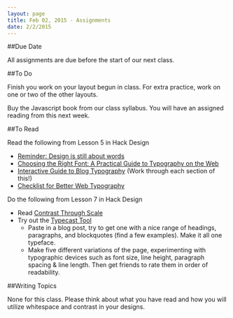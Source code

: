 ```yaml
---
layout: page
title: Feb 02, 2015 - Assignments
date: 2/2/2015
---
```


##Due Date

All assignments are due before the start of our next class.

##To Do

Finish you work on your layout begun in class.  For extra practice, work on one or two of the other layouts.

Buy the Javascript book from our class syllabus.  You will have an assigned reading from this next week.


##To Read

Read the following from Lesson 5 in Hack Design

- [Reminder: Design is still about words](https://signalvnoise.com/posts/3404-reminder-design-is-still-about-words)
- [Choosing the Right Font: A Practical Guide to Typography on the Web](http://webdesign.tutsplus.com/articles/choosing-the-right-font-a-practical-guide-to-typography-on-the-web--webdesign-15)
- [Interactive Guide to Blog Typography](http://www.kaikkonendesign.fi/typography/) (Work through each section of this!)
- [Checklist for Better Web Typography](http://www.merttol.com/articles/web/checklist-for-better-web-typography.html)

Do the following from Lesson 7 in Hack Design

- Read [Contrast Through Scale](http://typecast.com/blog/contrast-through-scale)
- Try out the [Typecast Tool](http://typecast.com/)
  - Paste in a blog post, try to get one with a nice range of headings, paragraphs, and blockquotes (find a few examples).  Make it all one typeface.
  - Make five different variations of the page, experimenting with typographic devices such as font size, line height, paragraph spacing & line length. Then get friends to rate them in order of readability.

##Writing Topics

None for this class.  Please think about what you have read and how you will utilize whitespace and contrast in your designs.

